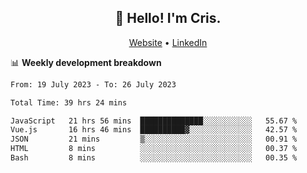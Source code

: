 
<h2 align="center">👋 Hello! I'm Cris.</h2>
<p align="center">
  <a href="https://www.criscunas.dev">Website</a> •
  <a href="https://www.linkedin.com/in/cristophercunas/">LinkedIn</a> 
</p>


📊 **Weekly development breakdown**
<!--START_SECTION:waka-->

```txt
From: 19 July 2023 - To: 26 July 2023

Total Time: 39 hrs 24 mins

JavaScript   21 hrs 56 mins  ██████████████░░░░░░░░░░░   55.67 %
Vue.js       16 hrs 46 mins  ██████████▓░░░░░░░░░░░░░░   42.57 %
JSON         21 mins         ▒░░░░░░░░░░░░░░░░░░░░░░░░   00.91 %
HTML         8 mins          ░░░░░░░░░░░░░░░░░░░░░░░░░   00.37 %
Bash         8 mins          ░░░░░░░░░░░░░░░░░░░░░░░░░   00.35 %
```

<!--END_SECTION:waka-->
